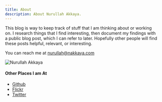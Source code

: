 ```yaml
---
title: About
description: About Nurullah Akkaya.
---
```


This blog is way to keep track of stuff that I am thinking about or
working on. I research things that I find interesting, then document my
findings with a public blog post, which I can refer to later. Hopefully
other people will find these posts helpful, relevant, or interesting.

You can reach me at [nurullah@nakkaya.com](mailto:nurullah@nakkaya.com
"nurullah@nakkaya.com")

![Nurullah Akkaya](http://farm4.static.flickr.com/3460/3266648516\_a62aba87af.jpg "Nurullah Akkaya")

#### Other Places I am At

 - [Github](http://github.com/nakkaya)
 - [Flickr](http://www.flickr.com/photos/nakkaya/sets/)
 - [Twitter](http://twitter.com/nakkaya)

